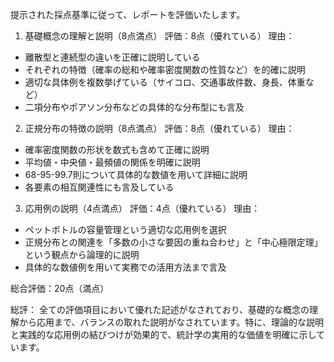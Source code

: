 提示された採点基準に従って、レポートを評価いたします。

1. 基礎概念の理解と説明（8点満点）
評価：8点（優れている）
理由：
- 離散型と連続型の違いを正確に説明している
- それぞれの特徴（確率の総和や確率密度関数の性質など）を的確に説明
- 適切な具体例を複数挙げている（サイコロ、交通事故件数、身長、体重など）
- 二項分布やポアソン分布などの具体的な分布型にも言及

2. 正規分布の特徴の説明（8点満点）
評価：8点（優れている）
理由：
- 確率密度関数の形状を数式も含めて正確に説明
- 平均値・中央値・最頻値の関係を明確に説明
- 68-95-99.7則について具体的な数値を用いて詳細に説明
- 各要素の相互関連性にも言及している

3. 応用例の説明（4点満点）
評価：4点（優れている）
理由：
- ペットボトルの容量管理という適切な応用例を選択
- 正規分布との関連を「多数の小さな要因の重ね合わせ」と「中心極限定理」という観点から論理的に説明
- 具体的な数値例を用いて実務での活用方法まで言及

総合評価：20点（満点）

総評：
全ての評価項目において優れた記述がなされており、基礎的な概念の理解から応用まで、バランスの取れた説明がなされています。特に、理論的な説明と実践的な応用例の結びつけが効果的で、統計学の実用的な価値を明確に示しています。